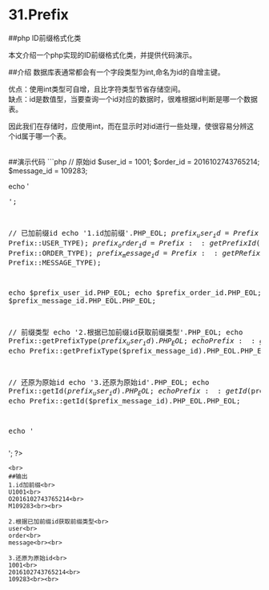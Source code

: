 # 31.Prefix
##php ID前缀格式化类

本文介绍一个php实现的ID前缀格式化类，并提供代码演示。

##介绍
数据库表通常都会有一个字段类型为int,命名为id的自增主键。<br>

优点：使用int类型可自增，且比字符类型节省存储空间。<br>
缺点：id是数值型，当要查询一个id对应的数据时，很难根据id判断是哪一个数据表。<br>

因此我们在存储时，应使用int，而在显示时对id进行一些处理，使很容易分辨这个id属于哪一个表。

<br>
##演示代码
```php
<?php
require 'Prefix.class.php';

// 原始id
$user_id = 1001;
$order_id = 2016102743765214;
$message_id = 109283;

echo '<pre>';

// 已加前缀id
echo '1.id加前缀'.PHP_EOL;
$prefix_user_id = Prefix::getPrefixId($user_id, Prefix::USER_TYPE);
$prefix_order_id = Prefix::getPrefixId($order_id, Prefix::ORDER_TYPE);
$prefix_message_id = Prefix::getPRefixId($message_id, Prefix::MESSAGE_TYPE);

echo $prefix_user_id.PHP_EOL;
echo $prefix_order_id.PHP_EOL;
echo $prefix_message_id.PHP_EOL.PHP_EOL;

// 前缀类型
echo '2.根据已加前缀id获取前缀类型'.PHP_EOL;
echo Prefix::getPrefixType($prefix_user_id).PHP_EOL;
echo Prefix::getPrefixType($prefix_order_id).PHP_EOL;
echo Prefix::getPrefixType($prefix_message_id).PHP_EOL.PHP_EOL;

// 还原为原始id
echo '3.还原为原始id'.PHP_EOL;
echo Prefix::getId($prefix_user_id).PHP_EOL;
echo Prefix::getId($prefix_order_id).PHP_EOL;
echo Prefix::getId($prefix_message_id).PHP_EOL.PHP_EOL;

echo '</pre>';
?>
```
<br>
##输出
1.id加前缀<br>
U1001<br>
O2016102743765214<br>
M109283<br><br>

2.根据已加前缀id获取前缀类型<br>
user<br>
order<br>
message<br><br>

3.还原为原始id<br>
1001<br>
2016102743765214<br>
109283<br><br>


